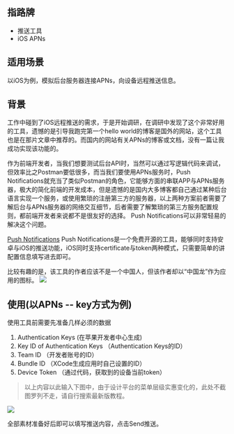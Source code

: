 ## 指路牌
* 推送工具
* iOS APNs

## 适用场景
以iOS为例，模拟后台服务器连接APNs，向设备远程推送信息。

## 背景
工作中碰到了iOS远程推送的需求，于是开始调研，在调研中发现了这个非常好用的工具，遗憾的是引导我跑完第一个hello world的博客是国外的网站，这个工具也是在那片文章中推荐的。而国内的网站有关APNs的博客或文档，没有一篇让我成功实现该功能的。

作为前端开发者，当我们想要测试后台API时，当然可以通过写逻辑代码来调试，但效率比之Postman要低很多，而当我们要使用APNs服务时，Push Notifications就充当了类似Postman的角色，它能够方面的串联APP与APNs服务器，极大的简化前端的开发成本，但是遗憾的是国内大多博客都自己通过某种后台语言实现一个服务，或使用繁琐的注册第三方的服务器，以上两种方案前者需要了解后台与APNs服务器的网络交互细节，后者需要了解繁琐的第三方服务配置规则，都前端开发者来说都不是很友好的选择。 Push Notifications可以非常轻易的解决这个问题。

[Push Notifications](https://github.com/onmyway133/PushNotifications)
Push Notifications是一个免费开源的工具，能够同时支持安卓与iOS的推送功能，iOS同时支持certificate与token两种模式，只需要简单的讲配置信息填写进去即可。

比较有趣的是，该工具的作者应该不是一个中国人，但该作者却以“中国龙”作为应用的图标。
![](https://user-images.githubusercontent.com/37465243/68081591-5f840280-fe4b-11e9-9b89-fe6b7c55d013.png)


## 使用(以APNs -- key方式为例)
使用工具前需要先准备几样必须的数据
1. Authentication Keys  (在苹果开发者中心生成)
2. Key ID of Authentication Keys  （Authentication Keys的ID）
3. Team ID （开发者账号的ID）
4. Bundle ID （XCode生成应用时自己设置的ID）
5. Device Token （通过代码，获取到的设备当前token）
> 以上内容以此输入下图中，由于设计平台的菜单层级实惠变化的，此处不截图罗列不走，请自行搜索最新版教程。

![](https://user-images.githubusercontent.com/37465243/68081590-5f840280-fe4b-11e9-8e67-29cdf2f0c9fc.png)

全部素材准备好后即可以填写推送内容，点击Send推送。